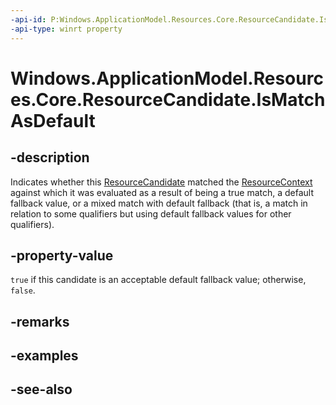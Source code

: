 ```yaml
---
-api-id: P:Windows.ApplicationModel.Resources.Core.ResourceCandidate.IsMatchAsDefault
-api-type: winrt property
---
```


<!-- Property syntax
public bool IsMatchAsDefault { get; }
-->

# Windows.ApplicationModel.Resources.Core.ResourceCandidate.IsMatchAsDefault

## -description
Indicates whether this [ResourceCandidate](resourcecandidate.md) matched the [ResourceContext](resourcecontext.md) against which it was evaluated as a result of being a true match, a default fallback value, or a mixed match with default fallback (that is, a match in relation to some qualifiers but using default fallback values for other qualifiers).

## -property-value
`true` if this candidate is an acceptable default fallback value; otherwise, `false`.

## -remarks

## -examples

## -see-also
